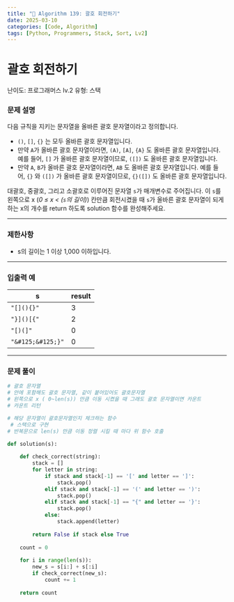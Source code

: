```yaml
---
title: "🧠 Algorithm 139: 괄호 회전하기"
date: 2025-03-10
categories: [Code, Algorithm]
tags: [Python, Programmers, Stack, Sort, Lv2]
---
```


# 괄호 회전하기

난이도: 프로그래머스 lv.2
유형: 스택

### **문제 설명**

다음 규칙을 지키는 문자열을 올바른 괄호 문자열이라고 정의합니다.

- `()`, `[]`, `{}` 는 모두 올바른 괄호 문자열입니다.
- 만약 `A`가 올바른 괄호 문자열이라면, `(A)`, `[A]`, `{A}` 도 올바른 괄호 문자열입니다. 예를 들어, `[]` 가 올바른 괄호 문자열이므로, `([])` 도 올바른 괄호 문자열입니다.
- 만약 `A`, `B`가 올바른 괄호 문자열이라면, `AB` 도 올바른 괄호 문자열입니다. 예를 들어, `{}` 와 `([])` 가 올바른 괄호 문자열이므로, `{}([])` 도 올바른 괄호 문자열입니다.

대괄호, 중괄호, 그리고 소괄호로 이루어진 문자열 `s`가 매개변수로 주어집니다. 이 `s`를 왼쪽으로 x (*0 ≤ x < (`s`의 길이)*) 칸만큼 회전시켰을 때 `s`가 올바른 괄호 문자열이 되게 하는 x의 개수를 return 하도록 solution 함수를 완성해주세요.

---

### 제한사항

- s의 길이는 1 이상 1,000 이하입니다.

---

### 입출력 예

| s | result |
| --- | --- |
| `"[](){}"` | 3 |
| `"}]()[{"` | 2 |
| `"[)(]"` | 0 |
| `"&#125;&#125;}"` | 0 |

---

### 문제 풀이

```python
# 괄호 문자열
# 안에 포함해도 괄호 문자열, 같이 붙어있어도 괄호문자열
# 왼쪽으로 x ( 0~len(s)) 만큼 이동 시켰을 때 그래도 괄호 문자열이면 카운트
# 카운트 리턴

# 해당 문자열이 괄호문자열인지 체크하는 함수
 # 스택으로 구현
# 반복문으로 len(s) 만큼 이동 정렬 시킬 때 마다 위 함수 호출

def solution(s):
    
    def check_correct(string):
        stack = []
        for letter in string:
            if stack and stack[-1] == '[' and letter == ']':
                stack.pop()
            elif stack and stack[-1] == '(' and letter == ')':
                stack.pop()
            elif stack and stack[-1] == "{" and letter == '}':
                stack.pop()
            else:
                stack.append(letter)
                
        return False if stack else True
    
    count = 0
    
    for i in range(len(s)):
        new_s = s[i:] + s[:i]
        if check_correct(new_s):
            count += 1
            
    return count
```